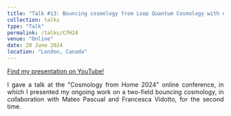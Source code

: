 ```yaml
---
title: "Talk #13: Bouncing cosmology from Loop Quantum Cosmology with ekpyrotic and matter fields"
collection: talks
type: "Talk"
permalink: /talks/CfH24
venue: "Online"
date: 20 June 2024
location: "London, Canada"
---
```


<style>
body {
text-align: justify}
</style>

[Find my presentation on YouTube!](https://www.youtube.com/watch?v=_Y6-9KIfq3s)

I gave a talk at the "Cosmology from Home 2024" online conference, in which I presented my ongoing work on a two-field bouncing cosmology, in collaboration with Mateo Pascual and Francesca Vidotto, for the second time.

